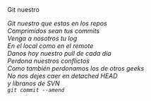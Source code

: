 <title>The Our Father of the nerds</title>
Git nuestro 
<p><em>Git<em/> nuestro que estas en los repos<br />
Comprimidos sean tus <em>commits</em><br /> 
Venga a nosotros tu <em>log</em><br /> 
En el local como en el <em>remote</em><br /> 
Danos hoy nuestro <em>pull</em> de cada día<br /> 
Perdona nuestros <em>conflictos</em><br /> 
Como también perdonamos los de otros geeks<br />
No nos dejes caer en <em>detached HEAD</em><br /> 
y líbranos de <em>SVN</em><br /> 
<code>git commit --amend</code></p>

